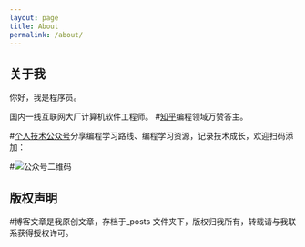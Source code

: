 ```yaml
---
layout: page
title: About
permalink: /about/
---
```


## 关于我
你好，我是程序员。

国内一线互联网大厂计算机软件工程师。
#[知乎](https://www.zhihu.com/people/ning-meng-cheng-31-94)编程领域万赞答主。

#[个人技术公众号](https://mp.weixin.qq.com/mp/homepage?__biz=MzkwOTE2OTY1Nw==&hid=1&sn=6395e40d884ce4dd3900a68a0f5a6b87&scene=18#wechat_redirect)分享编程学习路线、编程学习资源，记录技术成长，欢迎扫码添加：

#![公众号二维码](https://github.com/lemonchann/images/raw/master/gzh/%E6%96%87%E6%9C%AB%E6%8E%A8%E5%B9%BF%E6%96%87%E6%A1%88.png)



## 版权声明

#博客文章是我原创文章，存档于_posts 文件夹下，版权归我所有，转载请与我联系获得授权许可。
